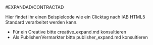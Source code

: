 #EXPANDAD/CONTRACTAD

Hier findet Ihr einen Beispielcode wie ein Clicktag nach IAB HTML5 Standard verarbeitet werden kann.

+ Für ein Creative bitte creative_expand.md konsultieren
+ Als Publisher/Vermarkter bitte publisher_expand.md konsultieren
